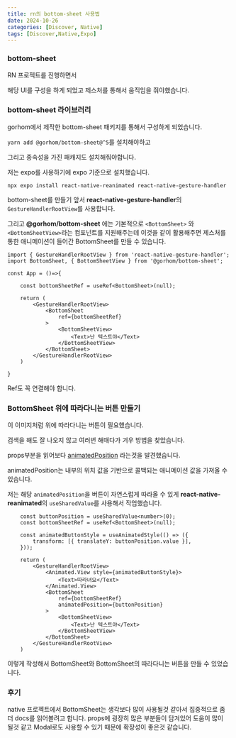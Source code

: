 ```yaml
---
title: rn의 bottom-sheet 사용법
date: 2024-10-26
categories: [Discover, Native]
tags: [Discover,Native,Expo]
---
```


### bottom-sheet

RN 프로젝트를 진행하면서 
<!-- ![241026-030834](/posts/expo-bottom-sheet/241026-030834.png) -->
해당 UI를 구성을 하게 되었고 제스처를 통해서 움직임을 줘야했습니다.


### bottom-sheet 라이브러리

gorhom에서 제작한 bottom-sheet 패키지를 통해서 구성하게 되었습니다.

`yarn add @gorhom/bottom-sheet@^5`를 설치해야하고

그리고 종속성을 가진 패캐지도 설치해줘야합니다.

저는 expo를 사용하기에 expo 기준으로 설치했습니다.

`npx expo install react-native-reanimated react-native-gesture-handler`

bottom-sheet를 만들기 앞서 **react-native-gesture-handler**의 `GestureHandlerRootView`를 사용합니다.

그리고 **@gorhom/bottom-sheet** 에는 기본적으로 `<BottomSheet>` 와 `<BottomSheetView>`라는 컴포넌트를 지원해주는데 이것을 같이 활용해주면 제스처를 통한 애니메이션이 들어간 BottomSheet를 만들 수 있습니다.

```tsx
import { GestureHandlerRootView } from 'react-native-gesture-handler';
import BottomSheet, { BottomSheetView } from '@gorhom/bottom-sheet';

const App = ()=>{

    const bottomSheetRef = useRef<BottomSheet>(null);

    return (
        <GestureHandlerRootView>
            <BottomSheet
                ref={bottomSheetRef}
            >
                <BottomSheetView>
                    <Text>난 텍스트야</Text>
                </BottomSheetView>
            </BottomSheet>
        </GestureHandlerRootView>
    )

}
```
Ref도 꼭 연결해야 합니다.

### BottomSheet 위에 따라다니는 버튼 만들기
<!-- ![241026-030741](/posts/expo-bottom-sheet/241026-030741.png) -->
이 이미지처럼 위에 따라다니는 버튼이 필요했습니다.

검색을 해도 잘 나오지 않고 여러번 해매다가 겨우 방법을 찾았습니다.

props부분을 읽어보다 [animatedPosition](https://gorhom.dev/react-native-bottom-sheet/props#animatedposition) 라는것을 발견했습니다.

animatedPosition는 내부의 위치 값을 기반으로 콜백되는 애니메이션 값을 가져올 수 있습니다.


저는 해당 `animatedPosition`을 버튼이 자연스럽게 따라올 수 있게 **react-native-reanimated**의 `useSharedValue`를 사용해서 작업했습니다.


```tsx
    const buttonPosition = useSharedValue<number>(0);
    const bottomSheetRef = useRef<BottomSheet>(null);

    const animatedButtonStyle = useAnimatedStyle(() => ({
        transform: [{ translateY: buttonPosition.value }],
    }));

    return (
        <GestureHandlerRootView>
            <Animated.View style={animatedButtonStyle}>
                <Text>따라녀요</Text>
            </Animated.View>
            <BottomSheet
                ref={bottomSheetRef}
                animatedPosition={buttonPosition}
            >
                <BottomSheetView>
                    <Text>난 텍스트야</Text>
                </BottomSheetView>
            </BottomSheet>
        </GestureHandlerRootView>
    )
```

이렇게 작성해서 BottomSheet와 BottomSheet의 따라다니는 버튼을 만들 수 있었습니다.


### 후기
native 프로젝트에서 BottomSheet는 생각보다 많이 사용될것 같아서 집중적으로 좀더 docs를 읽어볼려고 합니다.
props에 굉장히 많은 부분들이 담겨있어 도움이 많이 될것 같고 Modal로도 사용할 수 있기 때문에 확장성이 좋은것 같습니다.